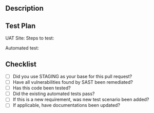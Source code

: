 ## Description
<!-- what does this PR try to accomplish -->

<!-- how did you do to accomplish it? -->

## Test Plan
UAT Site: 
Steps to test:

Automated test:

## Checklist
- [ ] Did you use STAGING as your base for this pull request?
- [ ] Have all vulnerabilities found by SAST been remediated?
- [ ] Has this code been tested?
- [ ] Did the existing automated tests pass?
- [ ] If this is a new requirement, was new test scenario been added?
- [ ] If applicable, have documentations been updated?
